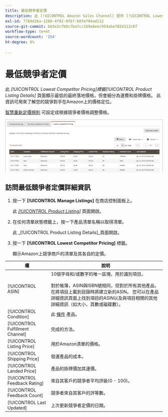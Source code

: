 ```yaml
---
title: 最低競爭者定價
description: 此 [!UICONTROL Amazon Sales Channel] 提供 [!UICONTROL Lowest Competitor Pricing] 標籤，協助您了解競爭對手在Amazon上的價格定位。
exl-id: 7784d36a-1286-4f92-9f67-b0fef04ad112
source-git-commit: b63e2cfb9c7ba7cc169a6eec954abe782d112c6f
workflow-type: tm+mt
source-wordcount: '254'
ht-degree: 0%

---
```


# 最低競爭者定價

此 _[!UICONTROL Lowest Competitor Pricing]_標籤_[!UICONTROL Product Listing Details]_ 頁面顯示最低的最終落地價格，但會細分為運費和掛牌價格。 此資訊可用來了解您的競爭對手在Amazon上的價格定位。

[智慧重新定價規則](./intelligent-repricing-rules.md) 可設定成根據競爭者價格調整價格。

![競爭者最低定價](assets/amazon-listing-details-lowest-comp.png)

## 訪問最低競爭者定價詳細資訊

1. 按一下 **[!UICONTROL Manage Listings]** 在商店控制面板上。

   此 [_[!UICONTROL Product Listing]_](./managing-product-listings.md) 頁面開啟。

1. 在任何清單狀態標籤上，按一下產品清單名稱以取得清單。

   此 _[!UICONTROL Product Listing Details]_頁面開啟。

1. 按一下 **[!UICONTROL Lowest Competitor Pricing]** 標籤。

   顯示Amazon上競爭商戶的清單及其各自的定價。

| 欄 | 說明 |
|---|---|
| [!UICONTROL ASIN] | 10個字母和/或數字的唯一區塊，用於識別項目。<br><br>對於帳簿，ASIN與ISBN號相同，但對於所有其他產品，在將項目上載到目錄時將建立新的ASIN。 您可以在產品詳細資訊頁面上找到項目的ASIN以及與項目相關的其他詳細資訊（如大小、頁數或磁碟數）。 |
| [!UICONTROL Condition] | 此 [條件](./product-listing-condition.md) 產品。 |
| [!UICONTROL Fulfillment Channel] | 完成的方法。 |
| [!UICONTROL Listing Price] | 用於Amazon清單的價格。 |
| [!UICONTROL Shipping Price] | 發運產品的成本。 |
| [!UICONTROL Landed Price] | 產品的掛牌價加其運價。 |
| [!UICONTROL Feedback Rating] | 來自其客戶的競爭者平均評級(0 - 100)。 |
| [!UICONTROL Feedback Count] | 競爭者來自其客戶的評等數。 |
| [!UICONTROL Last Updated] | 上次更新競爭者定價的日期。 |
